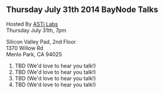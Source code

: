 ##  Thursday July 31th 2014 BayNode Talks

Hosted By [ASTi Labs](http://www.asti-usa.com)  
Thursday July 31th, 7pm

Silicon Valley Pad, 2nd Floor  
1370 Willow Rd  
Menlo Park, CA 94025


1. TBD (We'd love to hear you talk!)
2. TBD (We'd love to hear you talk!)
3. TBD (We'd love to hear you talk!)
4. TBD (We'd love to hear you talk!)

